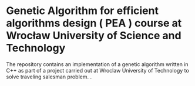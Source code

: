 # Genetic Algorithm for  efficient algorithms design ( PEA ) course at Wrocław University of Science and Technology

The repository contains an implementation of a genetic algorithm written in C++ as part of a project carried out at Wroclaw University of Technology to solve traveling salesman problem.
.
